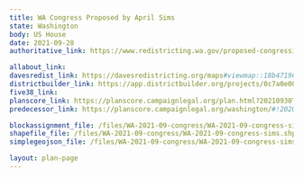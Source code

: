 ```yaml
---
title: WA Congress Proposed by April Sims
state: Washington
body: US House
date: 2021-09-28
authoritative_link: https://www.redistricting.wa.gov/proposed-congressional-maps

allabout_link:
davesredist_link: https://davesredistricting.org/maps#viewmap::18b47196-b1b6-4601-a2e6-5b456b55c2cf
districtbuilder_link: https://app.districtbuilder.org/projects/0c7a0e00-a53f-4063-948f-cafed4ff5b42
five38_link: 
planscore_link: https://planscore.campaignlegal.org/plan.html?20210930T050422.583846029Z
predecessor_link: https://planscore.campaignlegal.org/washington/#!2020-plan-ushouse-eg

blockassignment_file: /files/WA-2021-09-congress/WA-2021-09-congress-sims.zip
shapefile_file: /files/WA-2021-09-congress/WA-2021-09-congress-sims.shp.zip
simplegeojson_file: /files/WA-2021-09-congress/WA-2021-09-congress-sims.geojson

layout: plan-page
---
```

